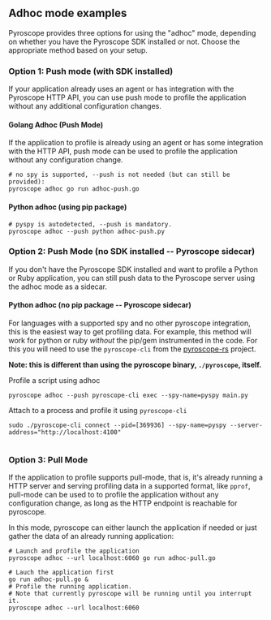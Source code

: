## Adhoc mode examples

Pyroscope provides three options for using the "adhoc" mode, depending on whether you have the Pyroscope SDK installed or not. Choose the appropriate method based on your setup.

### Option 1: Push mode (with SDK installed)
If your application already uses an agent or has integration with the Pyroscope HTTP API, you can use push mode
to profile the application without any additional configuration changes.

#### Golang Adhoc (Push Mode)
If the application to profile is already using an agent or has some integration with the HTTP API,
push mode can be used to profile the application without any configuration change.

```
# no spy is supported, --push is not needed (but can still be provided):
pyroscope adhoc go run adhoc-push.go
```

#### Python adhoc (using pip package)
```
# pyspy is autodetected, --push is mandatory.
pyroscope adhoc --push python adhoc-push.py
```

### Option 2: Push Mode (no SDK installed -- Pyroscope sidecar)

If you don't have the Pyroscope SDK installed and want to profile a Python or Ruby application, you can still push data
to the Pyroscope server using the adhoc mode as a sidecar.

#### Python adhoc (no pip package -- Pyroscope sidecar)
For languages with a supported spy and no other pyroscope integration, this is the easiest way to get profiling data.
For example, this method will work for python or ruby _without_ the pip/gem instrumented in the code.
For this you will need to use the `pyroscope-cli` from the [pyroscope-rs](https://github.com/grafana/pyroscope-rs/releases/tag/cli-0.2.7) project.

**Note: this is different than using the pyroscope binary, `./pyroscope`, itself.**

Profile a script using adhoc
```
pyroscope adhoc --push pyroscope-cli exec --spy-name=pyspy main.py
```

Attach to a process and profile it using `pyroscope-cli`
```
sudo ./pyroscope-cli connect --pid=[369936] --spy-name=pyspy --server-address="http://localhost:4100"
```

```
```

### Option 3: Pull Mode

If the application to profile supports pull-mode, that is, it's already running a HTTP server
and serving profiling data in a supported format, like `pprof`,
pull-mode can be used to to profile the application without any configuration change,
as long as the HTTP endpoint is reachable for pyroscope.

In this mode, pyroscope can either launch the application if needed or just gather the data of an already running application:

```
# Launch and profile the application
pyroscope adhoc --url localhost:6060 go run adhoc-pull.go
```

```
# Lauch the application first
go run adhoc-pull.go &
# Profile the running application.
# Note that currently pyroscope will be running until you interrupt it.
pyroscope adhoc --url localhost:6060
```
